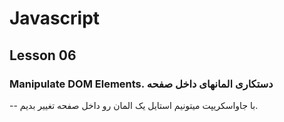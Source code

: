 # Javascript

## Lesson 06

### Manipulate DOM Elements. دستکاری المانهای داخل صفحه 

-- با جاواسکریپت میتونیم استایل یک المان رو داخل صفحه تغییر بدیم. 